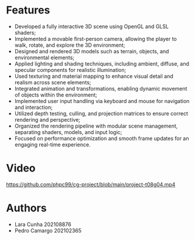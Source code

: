# Features

- Developed a fully interactive 3D scene using OpenGL and GLSL shaders;
- Implemented a movable first-person camera, allowing the player to walk, rotate, and explore the 3D environment;
- Designed and rendered 3D models such as terrain, objects, and environmental elements;
- Applied lighting and shading techniques, including ambient, diffuse, and specular components for realistic illumination;
- Used texturing and material mapping to enhance visual detail and realism across scene elements;
- Integrated animation and transformations, enabling dynamic movement of objects within the environment;
- Implemented user input handling via keyboard and mouse for navigation and interaction;
- Utilized depth testing, culling, and projection matrices to ensure correct rendering and perspective;
- Organized the rendering pipeline with modular scene management, separating shaders, models, and input logic;
- Focused on performance optimization and smooth frame updates for an engaging real-time experience.

# Video

https://github.com/phpc99/cg-project/blob/main/project-t08g04.mp4

# Authors
- Lara Cunha 202108876
- Pedro Camargo 202102365
